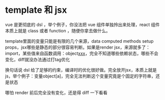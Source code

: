 # template 和 jsx

vue 是更彻底的 dsl ，举个例子，你没法把 vue 组件单独拎出来处理，react 组件本质上就是 class 或者 function ，随便你拿去做什么。

template里面的变量只能是有限的几个来源，data computed methods setup props，jsx哪些是静态的部分很容易判断。如果是render jsx，来源就多了：import，某些值来自函数调用：object[xxx]()，完全不知道哪些依赖状态，哪些不会变化，diff就没办法通过打tag优化

换句话说 dsl 给了足够的约束，编译时的优化很好做。完全放开jsx，本质上就是js，举个例子：变量object[a]，完全无法判断这个变量究竟是个固定的字符串，还是状态

哪怕 render 前后完全没有变化，还是得 diff 一下看看